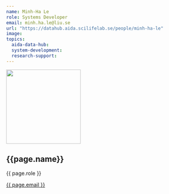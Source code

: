 ```yaml
---
name: Minh-Ha Le
role: Systems Developer
email: minh.ha.le@liu.se
url: "https://datahub.aida.scilifelab.se/people/minh-ha-le"
image:
topics:
  aida-data-hub:
  system-development:
  research-support:
---
```

<div class="personContainer">
  <div class="personSub">
  <img  src="{{ page.image }}" alt="" style="width: 200px; cursor: pointer;">
</div>
<div class="personSub">
  <h2>{{page.name}}</h2>
  <p>{{ page.role }}</p>
  <p><a href="{{ page.mailto }}">{{ page.email }}</a></p>
  </div>
</div>
